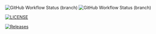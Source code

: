 ![GitHub Workflow Status (branch)](https://img.shields.io/github/actions/workflow/status/40582229/seMethods/main.yml?branch=master)
![GitHub Workflow Status (branch)](https://img.shields.io/github/actions/workflow/status/40582229/seMethods/main.yml?branch=develop)

[![LICENSE](https://img.shields.io/github/license/40582229/seMethods.svg?style=flat-square)](https://github.com/40582229/seMethods/blob/master/LICENSE)

[![Releases](https://img.shields.io/github/release/40582229/seMethods/all.svg?style=flat-square)](https://github.com/40582229/seMethods/releases)
